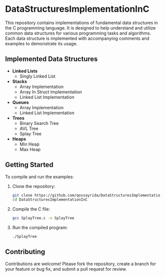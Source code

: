 # DataStructuresImplementationInC

This repository contains implementations of fundamental data structures in the C programming language. It is designed to help understand and utilize common data structures for various programming tasks and algorithms. Each data structure is implemented with accompanying comments and examples to demonstrate its usage.

## Implemented Data Structures

- **Linked Lists**
  - Singly Linked List
- **Stacks**
  - Array Implementation
  - Array In Struct Implementation
  - Linked List Implementation
- **Queues**
  - Array Implementation
  - Linked List Implementation
- **Trees**
  - Binary Search Tree
  - AVL Tree
  - Splay Tree
- **Heaps**
  - Min Heap
  - Max Heap

## Getting Started

To compile and run the examples:

1. Clone the repository:
    ```sh
    git clone https://github.com/qossayrida/DataStructuresImplementationInC.git
    cd DataStructuresImplementationInC
    ```

2. Compile the C file:
    ```sh
    gcc SplayTree.c -o SplayTree
    ```

3. Run the compiled program:
    ```sh
    ./SplayTree
    ```

## Contributing

Contributions are welcome! Please fork the repository, create a branch for your feature or bug fix, and submit a pull request for review.


